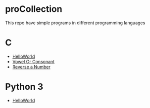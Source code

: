 # proCollection
This repo have simple programs in different programming languages

# C
- [HelloWorld](https://github.com/omi10859/proCollection/blob/master/c/HelloWorld.c)
- [Vowel Or Consonant](https://github.com/omi10859/proCollection/blob/master/c/VowelorConsonant.c)
- [Reverse a Number](https://github.com/omi10859/proCollection/blob/master/c/reverseNumber.c)

# Python 3
- [HelloWorld](https://github.com/omi10859/proCollection/blob/master/python3/helloWorld)
